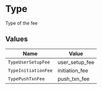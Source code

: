# Type

Type of the fee


## Values

| Name                | Value               |
| ------------------- | ------------------- |
| `TypeUserSetupFee`  | user_setup_fee      |
| `TypeInitiationFee` | initiation_fee      |
| `TypePushTxnFee`    | push_txn_fee        |